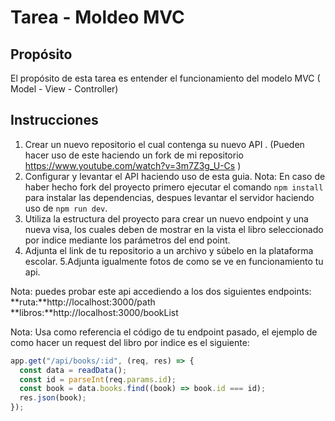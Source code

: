 # Tarea -  Moldeo MVC

## Propósito

El propósito de esta tarea es entender el funcionamiento del modelo MVC ( Model - View - Controller) 

## Instrucciones

1. Crear un nuevo repositorio el cual contenga su nuevo API . (Pueden hacer uso de este haciendo un fork de mi repositorio https://www.youtube.com/watch?v=3m7Z3g_U-Cs )
2. Configurar y levantar el API haciendo uso de esta guia.
Nota:  En caso de haber hecho fork del proyecto primero ejecutar el comando `npm install` para instalar las dependencias, despues levantar el servidor haciendo uso de `npm run dev`.
3. Utiliza la estructura del proyecto para crear un nuevo endpoint y una nueva visa, los cuales deben de mostrar en la vista el libro seleccionado por indice mediante los parámetros del end point.
4. Adjunta el link de tu repositorio a un archivo y súbelo en la plataforma escolar.
5.Adjunta igualmente fotos de como se ve en funcionamiento tu api.

Nota: puedes probar este api accediendo a los dos siguientes endpoints:
**ruta:**http://localhost:3000/path
**libros:**http://localhost:3000/bookList

Nota: Usa como referencia el código de tu endpoint pasado, el ejemplo de como hacer un request del libro por indice es el siguiente:

```javascript
app.get("/api/books/:id", (req, res) => {
  const data = readData();
  const id = parseInt(req.params.id);
  const book = data.books.find((book) => book.id === id);
  res.json(book);
});


